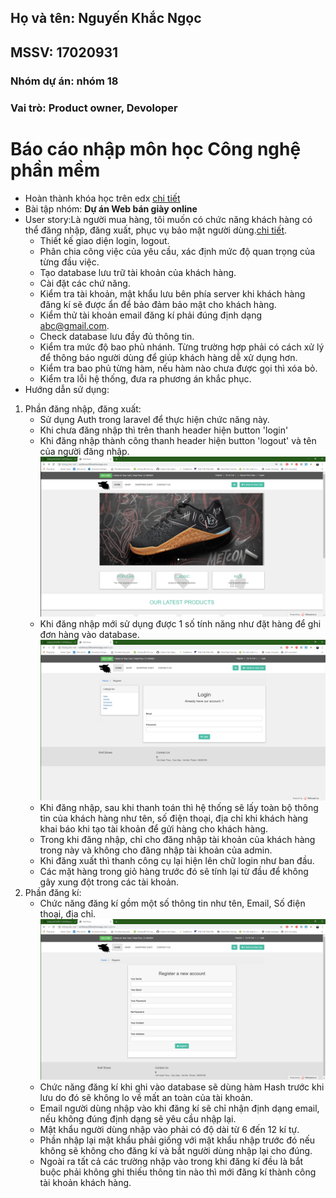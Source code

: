 ## Họ và tên: Nguyến Khắc Ngọc
## MSSV: 17020931
### Nhóm dự án: nhóm 18
### Vai trò: Product owner, Devoloper

# Báo cáo nhập môn học Công nghệ phần mềm

* Hoàn thành khóa học trên edx [chi tiết](https://github.com/KhacNgoc/INT2208-7-2019/blob/master/NguyenKhacNgoc/SoftEng1x%20edX_3.jpg)
* Bài tập nhóm: **Dự án Web bán giày online**
* User story:Là người mua hàng, tôi muốn có chức năng khách hàng có thể đăng nhập, đăng xuất, phục vụ bảo mật người dùng.[chi tiết](https://github.com/KhacNgoc/INT2208-7-2019/issues/3).
  - Thiết kế giao diện login, logout.
  - Phân chia công việc của yêu cầu, xác định mức độ quan trọng của từng đầu việc.
  - Tạo database lưu trữ tài khoản của khách hàng.
  - Cài đặt các chứ năng.
  - Kiểm tra tài khoản, mật khẩu lưu bên phía server khi khách hàng đăng kí sẽ được ẩn để bảo đảm bảo mật cho khách hàng.
  - Kiểm thử tài khoản email đăng kí phải đúng định dạng abc@gmail.com.
  - Check database lưu đầy đủ thông tin.
  - Kiểm tra mức độ bao phủ nhánh. Từng trường hợp phải có cách xử lý để thông báo người dùng để giúp khách hàng dễ xử dụng hơn.
  - Kiểm tra bao phủ từng hàm, nếu hàm nào chưa được gọi thì xóa bỏ.
  - Kiểm tra lỗi hệ thống, đưa ra phương án khắc phục.
* Hướng dẫn sử dụng:
1. Phần đăng nhập, đăng xuất:
    - Sử dụng Auth trong laravel để thực hiện chức năng này.
    - Khi chưa đăng nhập thì trên thanh header hiện button 'login'
    - Khi đăng nhập thành công thanh header hiện button 'logout' và tên của người đăng nhập.
      ![Home](home.png)
    - Khi đăng nhập mới sử dụng được 1 số tính năng như đặt hàng để ghi đơn hàng vào database.
    ![login](login.png)
    - Khi đăng nhập, sau khi thanh toán thì hệ thống sẽ lấy toàn bộ thông tin của khách hàng như tên, số điện thoại, địa chỉ khi khách hàng khai báo khi tạo tài khoản để gửi hàng cho khách hàng.
    - Trong khi đăng nhập, chỉ cho đăng nhập tài khoản của khách hàng trong này và không cho đăng nhập tài khoản của admin.
    - Khi đăng xuất thì thanh công cụ lại hiện lên chữ login như ban đầu.
    - Các mặt hàng trong giỏ hàng trước đó sẽ tính lại từ đầu để không gây xung đột trong các tài khoản.
2. Phần đăng kí:
    - Chức năng đăng kí gồm một số thông tin như tên, Email, Số điện thoại, địa chỉ.
    ![register](register.png)
    - Chức năng đăng kí khi ghi vào database sẽ dùng hàm Hash trước khi lưu do đó sẽ không lo về mất an toàn của tài khoản.
    - Email người dùng nhập vào khi đăng kí sẽ chỉ nhận định dạng email, nếu không đúng định dạng sẽ yêu cầu nhập lại.
    - Mật khẩu người dùng nhập vào phải có độ dài từ 6 đến 12 kí tự.
    - Phần nhập lại mật khẩu phải giống với mật khẩu nhập trước đó nếu không sẽ không cho đăng kí và bắt người dùng nhập lại cho đúng.
    - Ngoài ra tất cả các trường nhập vào trong khi đăng kí đều là bắt buộc phải không ghi thiếu thông tin nào thì mới đăng kí thành công tài khoản khách hàng.
 
